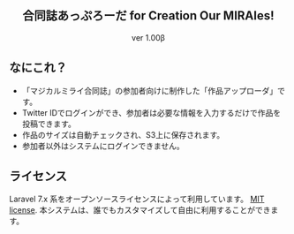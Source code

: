 <h2 align="center">合同誌あっぷろーだ for Creation Our MIRAIes!</h2>

<p align="center">
ver 1.00β
</p>

## なにこれ？
- 「マジカルミライ合同誌」の参加者向けに制作した「作品アップローダ」です。
- Twitter IDでログインができ、参加者は必要な情報を入力するだけで作品を投稿できます。
- 作品のサイズは自動チェックされ、S3上に保存されます。
- 参加者以外はシステムにログインできません。


## ライセンス
Laravel 7.x 系をオープンソースライセンスによって利用しています。 [MIT license](https://opensource.org/licenses/MIT).
本システムは、誰でもカスタマイズして自由に利用することができます。

